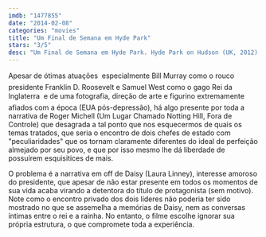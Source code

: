 ```yaml
---
imdb: "1477855"
date: "2014-02-08"
categories: "movies"
title: "Um Final de Semana em Hyde Park"
stars: "3/5"
desc: "Um Final de Semana em Hyde Park. Hyde Park on Hudson (UK, 2012). Dirigido por Roger Michell. Escrito por Richard Nelson. Com Bill Murray, Laura Linney, Samuel West, Olivia Colman, Elizabeth Marvel, Olivia Williams, Elizabeth Wilson, Martin McDougall, Andrew Havill."
---
```

Apesar de ótimas atuações  especialmente Bill Murray como o rouco presidente Franklin D. Roosevelt e Samuel West como o gago Rei da Inglaterra  e de uma fotografia, direção de arte e figurino extremamente afiados com a época (EUA pós-depressão), há algo presente por toda a narrativa de Roger Michell (Um Lugar Chamado Notting Hill, Fora de Controle) que desagrada a tal ponto que nos esquecermos de quais os temas tratados, que seria o encontro de dois chefes de estado com "peculiaridades" que os tornam claramente diferentes do ideal de perfeição almejado por seu povo, e que por isso mesmo lhe dá liberdade de possuírem esquisitices de mais.

O problema é a narrativa em off de Daisy (Laura Linney), interesse amoroso do presidente, que apesar de não estar presente em todos os momentos de sua vida acaba virando a detentora do título de protagonista (sem motivo). Note como o encontro privado dos dois líderes não poderia ter sido mostrado no que se assemelha a memórias de Daisy, nem as conversas íntimas entre o rei e a rainha. No entanto, o filme escolhe ignorar sua própria estrutura, o que compromete toda a experiência.
